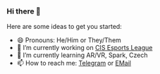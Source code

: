 ### Hi there 👋


Here are some ideas to get you started:

- 😄 Pronouns: He/Him or They/Them
- 🔫 I’m currently working on [CIS Esports League](https://www.faceit.com/en/organizers/8eba915a-2fe8-4e9f-a9f9-5f15990bc154/CIS%20Esports)
- 📕 I’m currently learning AR/VR, Spark, Czech
- 📫 How to reach me: [Telegram](https://t.me/flameflick) or [EMail](mailto:flameflick@pm.me)

<!--
- 🤔 I’m looking for help with ...
- ⚡ Fun fact: ...
- 👯 I’m looking to collaborate on ...
-->
